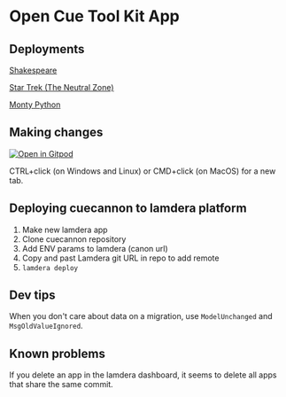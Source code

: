 # Open Cue Tool Kit App
## Deployments

[Shakespeare](https://demo-shakes.lamdera.app/)

[Star Trek (The Neutral Zone)](https://star-trek-pgtc.lamdera.app/)

[Monty Python](https://monty-python-park.lamdera.app/)

## Making changes
<a href="https://gitpod.io/#https://github.com/octk/open-cue-tool-kit" target="_blank">
  <img src="https://gitpod.io/button/open-in-gitpod.svg" alt="Open in Gitpod"> 
  </img>
</a>

CTRL+click (on Windows and Linux) or CMD+click (on MacOS) for a new tab.

## Deploying cuecannon to lamdera platform
1) Make new lamdera app
2) Clone cuecannon repository
3) Add ENV params to lamdera (canon url)
4) Copy and past Lamdera git URL in repo to add remote
5) `lamdera deploy`

## Dev tips
When you don't care about data on a migration, use `ModelUnchanged` and `MsgOldValueIgnored`.

## Known problems
If you delete an app in the lamdera dashboard, it seems to delete all apps that share the same commit.

